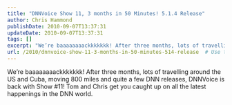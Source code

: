 ```yaml
---
title: "DNNVoice Show 11, 3 months in 50 Minutes! 5.1.4 Release"
author: Chris Hammond
publishDate: 2010-09-07T13:37:31
updateDate: 2010-09-07T13:37:31
tags: []
excerpt: "We’re baaaaaaaackkkkkkk! After three months, lots of travelling around the US and Cuba, moving 800 miles and quite a few DNN releases, DNNVoice is back with Show #11! Tom and Chris get you caught up on all the latest happenings in the DNN world. "
url: /2010/dnnvoice-show-11-3-months-in-50-minutes-514-release  # Use the generated URL with year
---
```

<p>We’re baaaaaaaackkkkkkk! After three months, lots of travelling around the US and Cuba, moving 800 miles and quite a few DNN releases, DNNVoice is back with Show #11! Tom and Chris get you caught up on all the latest happenings in the DNN world. </p><img src="https://feeds.feedburner.com/~r/dnnvoice/~4/uMzdqI4Q2LI" height="1" width="1"/>
